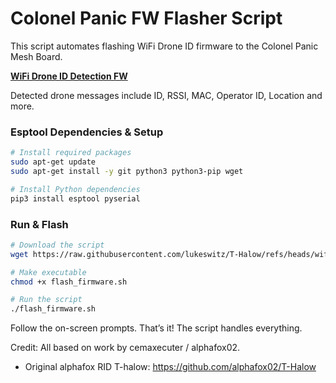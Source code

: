 # Colonel Panic FW Flasher Script

This script automates flashing WiFi Drone ID firmware to the Colonel Panic Mesh Board. 

**[WiFi Drone ID Detection FW](https://github.com/lukeswitz/T-Halow/tree/wifi_rid_mesh/firmware/firmware_Xiao_c3_Mesh_RID_Scanner_WiFi)**


Detected drone messages include ID, RSSI, MAC, Operator ID, Location and more.

### Esptool Dependencies & Setup
```bash
# Install required packages
sudo apt-get update
sudo apt-get install -y git python3 python3-pip wget

# Install Python dependencies
pip3 install esptool pyserial
```

### Run & Flash

```bash
# Download the script
wget https://raw.githubusercontent.com/lukeswitz/T-Halow/refs/heads/wifi_rid_mesh/firmware/firmware_Xiao_c3_Mesh_RID_Scanner_WiFi/flashDJI.sh

# Make executable
chmod +x flash_firmware.sh

# Run the script
./flash_firmware.sh
   ```

Follow the on-screen prompts.
That’s it! The script handles everything.

Credit: All based on work by cemaxecuter / alphafox02.

- Original alphafox RID T-halow: https://github.com/alphafox02/T-Halow

